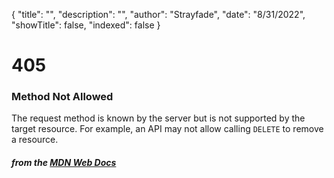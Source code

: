 {
    "title": "",
    "description": "",
    "author": "Strayfade",
    "date": "8/31/2022",
    "showTitle": false,
    "indexed": false
}
# 405
### Method Not Allowed

The request method is known by the server but is not supported by the target resource. For example, an API may not allow calling `DELETE` to remove a resource. 

#### *from the [MDN Web Docs](https://developer.mozilla.org/en-US/docs/Web/HTTP/Status)* 